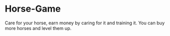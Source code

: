 # Horse-Game
Care for your horse, earn money by caring for it and training it. You can buy more horses and level them up.
